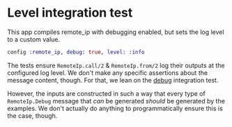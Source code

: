 # Level integration test

This app compiles remote\_ip with debugging enabled, but sets the log level to a custom value.

```elixir
config :remote_ip, debug: true, level: :info
```

The tests ensure `RemoteIp.call/2` & `RemoteIp.from/2` log their outputs at the configured log level. We don't make any specific assertions about the message content, though. For that, we lean on the [debug](../debug) integration test.

However, the inputs are constructed in such a way that every type of `RemoteIp.Debug` message that _can_ be generated _should_ be generated by the examples. We don't actually do anything to programmatically ensure this is the case, though.

